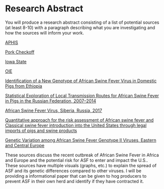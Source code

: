 # Research Abstract 

You will produce a research abstract consisting of a list of potential sources (at least 8-10) with a paragraph describing what you are investigating and how the sources will inform your work.

[APHIS](http://www.aphis.usda.gov/aphis/ourfocus/animalhealth/animal-disease-information/swine-disease-information/african-swine-fever/!ut/p/z1/vZNRb5swFIV_Sx_6aNkYAs4jSVFIlqRS2jTBL5aDTfBGTAqErv31M7ysUgNkmja_IJtz5XvO_Qwp3EOqea2OvFK55pnZR9Rla2s6Q8SxlrPgwUJ-OJ5_Cz0XkbkFd61g-ehMrckTMt9ggvxg462CYI6RZUP6Z_UvoWvqn7fPa2JN5mN8Wz3qWD66rb5D8Ljw-urRDMMXSCGNdXWuUhjxc6pKFue6krpimToUvHi_RyVn-aVgSR5fynbHtTrxjKWSZ1X6-USoUvJSMqWTvDi1QzC_35SW94gnhYq5Bu0WJLKWRXP3OVYCRja2E497DsBknABHuC4YjxIJ3FhYEic2suSA18bM32TVCGj_KBZ9FzRZG9pwsZqujsYWr1LQxAD3ccXqsmYHHv84FvlFC2bAwqYb2tvw2u4XtIZbQRe9myGBZX8RfOV3KJXIpOp1NkkQ3NVKvsGtbojI4NPvoSMipIeRAFJ4BDg2R4BIPgJCjgRO-FhiEcNwIPcmBpO7-v76Sn2DcgPvzwru_yHL_ZaJj7st38T5Ygjk65xde2D_OZnrr_x82pp1Iva7AvTgboJN-DFZg9kORIv6Yyl3_t3dL8UmawM!/)

[Pork Checkoff](https://www.pork.org/food-safety/african-swine-fever-need-know/)

[Iowa State](http://www.cfsph.iastate.edu/Factsheets/pdfs/african_swine_fever.pdf)

[OIE](http://www.oie.int/en/animal-health-in-the-world/information-on-aquatic-and-terrestrial-animal-diseases/african-swine-fever/reports-on-asf/)

[Identification of a New Genotype of African Swine Fever Virus in Domestic Pigs from Ethiopia](http://web.a.ebscohost.com/ehost/pdfviewer/pdfviewer?vid=8&sid=08664600-4974-4261-93e4-13dbd08a9db0%40sdc-v-sessmgr05)

[Statistical Exploration of Local Transmission Routes for African Swine Fever in Pigs in the Russian Federation, 2007–2014](http://web.a.ebscohost.com/ehost/pdfviewer/pdfviewer?vid=11&sid=08664600-4974-4261-93e4-13dbd08a9db0%40sdc-v-sessmgr05)

[African Swine Fever Virus, Siberia, Russia, 2017](http://web.a.ebscohost.com/ehost/pdfviewer/pdfviewer?vid=13&sid=08664600-4974-4261-93e4-13dbd08a9db0%40sdc-v-sessmgr05)

[Quantitative approach for the risk assessment of African swine fever and Classical swine fever introduction into the United States through legal imports of pigs and swine products](http://web.a.ebscohost.com/ehost/pdfviewer/pdfviewer?vid=16&sid=08664600-4974-4261-93e4-13dbd08a9db0%40sdc-v-sessmgr05)

[Genetic Variation among African Swine Fever Genotype II Viruses, Eastern and Central Europe](http://web.a.ebscohost.com/ehost/pdfviewer/pdfviewer?vid=18&sid=08664600-4974-4261-93e4-13dbd08a9db0%40sdc-v-sessmgr05)


These sources discuss the recent outbreak of African Swine Fever in Africa and Europe and the potential risk for ASF to enter and impact the U.S.. These sources have multiple visuals (graphs, etc.) to explain the spread of ASF and its genetic differences compared to other viruses. I will be providing a informational paper that can be given to hog producers to prevent ASF in their own herd and identify if they have contracted it. 
